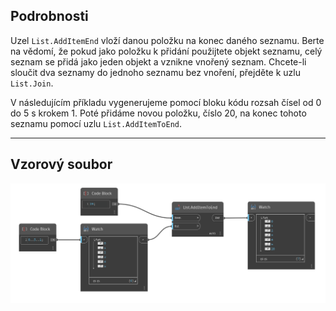 ## Podrobnosti
Uzel `List.AddItemEnd` vloží danou položku na konec daného seznamu. Berte na vědomí, že pokud jako položku k přidání použijtete objekt seznamu, celý seznam se přidá jako jeden objekt a vznikne vnořený seznam. Chcete-li sloučit dva seznamy do jednoho seznamu bez vnoření, přejděte k uzlu `List.Join`.

V následujícím příkladu vygenerujeme pomocí bloku kódu rozsah čísel od 0 do 5 s krokem 1. Poté přidáme novou položku, číslo 20, na konec tohoto seznamu pomocí uzlu `List.AddItemToEnd`.
___
## Vzorový soubor

![List.AddItemToEnd](./DSCore.List.AddItemToEnd_img.jpg)
